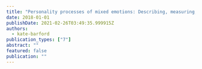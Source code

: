 ```yaml
---
title: "Personality processes of mixed emotions: Describing, measuring, and explaining variation in dispositional, daily life, and experimentally elicited mixed emotions"
date: 2018-01-01
publishDate: 2021-02-26T03:49:35.999915Z
authors: 
  - kate-barford
publication_types: ["7"]
abstract: ""
featured: false
publication: ""
---
```


